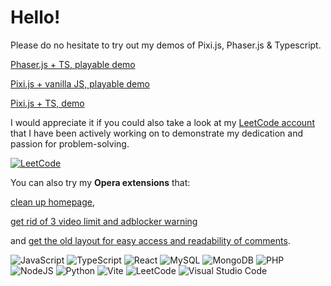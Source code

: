 # Hello!

Please do no hesitate to try out my demos of Pixi.js, Phaser.js & Typescript.

[Phaser.js + TS, playable demo](https://goingforit.pl/phaserjs-ts-demo)

[Pixi.js + vanilla JS, playable demo](https://goingforit.pl/pixi-js-demo)

[Pixi.js + TS, demo](https://goingforit.pl/pixi-ts-demo)

I would appreciate it if you could also take a look at my [LeetCode account](https://leetcode.com/u/marcin228) that I have been actively working on to demonstrate my dedication and passion for problem-solving.

[![LeetCode](https://leetcard.jacoblin.cool/marcin228?ext=heatmap)](https://leetcode.com/u/marcin228)

<!---
![LeetCode](https://leetcode-stats-six.vercel.app/?username=marcin228)
-->

You can also try my **Opera extensions** that:

[clean up homepage](https://github.com/marcin228/GoodOldTube),

[get rid of 3 video limit and adblocker warning](https://github.com/marcin228/UnlimitedTube) 

and [get the old layout for easy access and readability of comments](https://github.com/marcin228/CommentsPlease).

![JavaScript](https://img.shields.io/badge/javascript-%23323330.svg?style=for-the-badge&logo=javascript&logoColor=%23F7DF1E)
![TypeScript](https://img.shields.io/badge/TypeScript-007ACC?style=for-the-badge&logo=typescript&logoColor=white)
![React](https://img.shields.io/badge/React-20232A?style=for-the-badge&logo=react&logoColor=61DAFB)
![MySQL](https://img.shields.io/badge/MySQL-00000F?style=for-the-badge&logo=mysql&logoColor=white)
![MongoDB](https://img.shields.io/badge/MongoDB-4EA94B?style=for-the-badge&logo=mongodb&logoColor=white)
![PHP](https://img.shields.io/badge/PHP-777BB4?style=for-the-badge&logo=php&logoColor=white)
![NodeJS](https://img.shields.io/badge/Node.js-43853D?style=for-the-badge&logo=node.js&logoColor=white)
![Python](https://img.shields.io/badge/Python-14354C?style=for-the-badge&logo=python&logoColor=white)
![Vite](https://img.shields.io/badge/vite-%23646CFF.svg?style=for-the-badge&logo=vite&logoColor=white)
![LeetCode](https://img.shields.io/badge/LeetCode-000000?style=for-the-badge&logo=LeetCode&logoColor=#d16c06)
![Visual Studio Code](https://img.shields.io/badge/Visual%20Studio%20Code-0078d7.svg?style=for-the-badge&logo=visual-studio-code&logoColor=white)